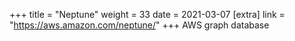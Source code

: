 +++
title = "Neptune"
weight = 33
date = 2021-03-07
[extra]
link = "https://aws.amazon.com/neptune/"
+++
AWS graph database

